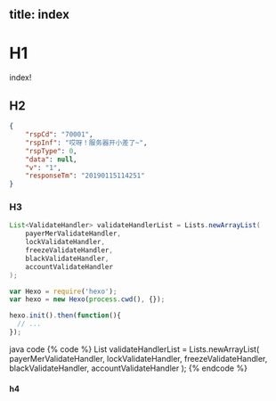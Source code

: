 title: index
---

# H1
index!

## H2

```json
{
    "rspCd": "70001",
    "rspInf": "哎呀！服务器开小差了~",
    "rspType": 0,
    "data": null,
    "v": "1",
    "responseTm": "20190115114251"
}
```

### H3

```java
List<ValidateHandler> validateHandlerList = Lists.newArrayList(
    payerMerValidateHandler,
    lockValidateHandler,
    freezeValidateHandler,
    blackValidateHandler,
    accountValidateHandler
);
```

```js
var Hexo = require('hexo');
var hexo = new Hexo(process.cwd(), {});

hexo.init().then(function(){
  // ...
});
```


java code
{% code %}
    List<ValidateHandler> validateHandlerList = Lists.newArrayList(
        payerMerValidateHandler,
        lockValidateHandler,
        freezeValidateHandler,
        blackValidateHandler,
        accountValidateHandler
    );
{% endcode %}

#### h4